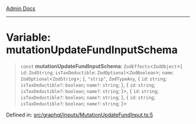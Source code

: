 [Admin Docs](/)

***

# Variable: mutationUpdateFundInputSchema

> `const` **mutationUpdateFundInputSchema**: `ZodEffects`\<`ZodObject`\<\{ `id`: `ZodString`; `isTaxDeductible`: `ZodOptional`\<`ZodBoolean`\>; `name`: `ZodOptional`\<`ZodString`\>; \}, `"strip"`, `ZodTypeAny`, \{ `id`: `string`; `isTaxDeductible?`: `boolean`; `name?`: `string`; \}, \{ `id`: `string`; `isTaxDeductible?`: `boolean`; `name?`: `string`; \}\>, \{ `id`: `string`; `isTaxDeductible?`: `boolean`; `name?`: `string`; \}, \{ `id`: `string`; `isTaxDeductible?`: `boolean`; `name?`: `string`; \}\>

Defined in: [src/graphql/inputs/MutationUpdateFundInput.ts:5](https://github.com/Sourya07/talawa-api/blob/583d62db9438de398bb9012a4a2617e2cb268b08/src/graphql/inputs/MutationUpdateFundInput.ts#L5)
